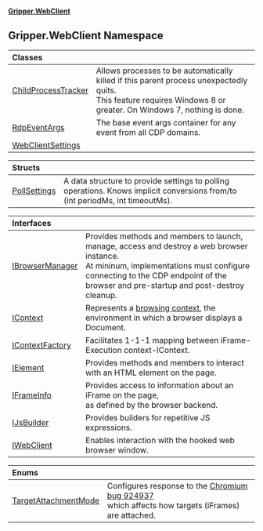 #### [Gripper.WebClient](index 'index')
## Gripper.WebClient Namespace

| Classes | |
| :--- | :--- |
| [ChildProcessTracker](Gripper_WebClient_ChildProcessTracker 'Gripper.WebClient.ChildProcessTracker') | Allows processes to be automatically killed if this parent process unexpectedly quits.<br/>This feature requires Windows 8 or greater. On Windows 7, nothing is done. |
| [RdpEventArgs](Gripper_WebClient_RdpEventArgs 'Gripper.WebClient.RdpEventArgs') | The base event args container for any event from all CDP domains.<br/> |
| [WebClientSettings](Gripper_WebClient_WebClientSettings 'Gripper.WebClient.WebClientSettings') |  |

| Structs | |
| :--- | :--- |
| [PollSettings](Gripper_WebClient_PollSettings 'Gripper.WebClient.PollSettings') | A data structure to provide settings to polling operations. Knows implicit conversions from/to (int periodMs, int timeoutMs).<br/> |

| Interfaces | |
| :--- | :--- |
| [IBrowserManager](Gripper_WebClient_IBrowserManager 'Gripper.WebClient.IBrowserManager') | Provides methods and members to launch, manage, access and destroy a web browser instance.<br/>At mininum, implementations must configure connecting to the CDP endpoint of the browser and pre-startup and post-destroy cleanup.<br/> |
| [IContext](Gripper_WebClient_IContext 'Gripper.WebClient.IContext') | Represents a [browsing context](https://developer.mozilla.org/en-US/docs/Glossary/Browsing_context 'https://developer.mozilla.org/en-US/docs/Glossary/Browsing_context'), the environment in which a browser displays a Document.<br/> |
| [IContextFactory](Gripper_WebClient_IContextFactory 'Gripper.WebClient.IContextFactory') | Facilitates 1-1-1 mapping between iFrame-Execution context-IContext.<br/> |
| [IElement](Gripper_WebClient_IElement 'Gripper.WebClient.IElement') | Provides methods and members to interact with an HTML element on the page.<br/> |
| [IFrameInfo](Gripper_WebClient_IFrameInfo 'Gripper.WebClient.IFrameInfo') | Provides access to information about an iFrame on the page,<br/>as defined by the browser backend.<br/> |
| [IJsBuilder](Gripper_WebClient_IJsBuilder 'Gripper.WebClient.IJsBuilder') | Provides builders for repetitive JS expressions.<br/> |
| [IWebClient](Gripper_WebClient_IWebClient 'Gripper.WebClient.IWebClient') | Enables interaction with the hooked web browser window.<br/> |

| Enums | |
| :--- | :--- |
| [TargetAttachmentMode](Gripper_WebClient_TargetAttachmentMode 'Gripper.WebClient.TargetAttachmentMode') | Configures response to the [ Chromium bug 924937 ](https://bugs.chromium.org/p/chromium/issues/detail?id=924937#c13 'https://bugs.chromium.org/p/chromium/issues/detail?id=924937#c13') <br/>which affects how targets (iFrames) are attached.<br/> |
